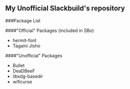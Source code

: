 My Unofficial Slackbuild's repository
-------------------------------------

###Package List

####"Official" Packages (included in SBo)
* hermit-font
* Tagaini Jisho

####"Unofficial" Packages
* Bullet
* DeaDBeeF
* libxdg-basedir
* wificurse
